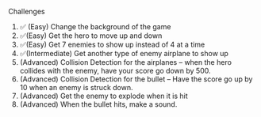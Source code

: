 Challenges

1. ✅ (Easy) Change the background of the game
2. ✅(Easy) Get the hero to move up and down
3. ✅(Easy) Get 7 enemies to show up instead of 4 at a time
4. ✅(Intermediate) Get another type of enemy airplane to show up
5. (Advanced) Collision Detection for the airplanes – when the hero collides with the enemy, have your score go down by 500.
6. (Advanced) Collision Detection for the bullet – Have the score go up by 10 when an enemy is struck down. 
7. (Advanced) Get the enemy to explode when it is hit
8. (Advanced) When the bullet hits, make a sound.